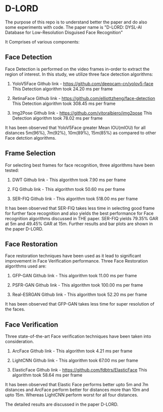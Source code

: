 # D-LORD

The purpose of this repo is to understand better the paper and do also some experiments with code.
The paper name is "D-LORD: DYSL-AI Database for Low-Resolution Disguised Face Recognition"

It Comprises of various components:
## Face Detection
Face Detection is performed on the video frames in-order to extract the region of interest. In this study, we utilize three face detection algorithms:
1. YoloV5Face
   Github link - https://github.com/deepcam-cn/yolov5-face
   This Detection algorithm took 24.20 ms per frame
   
2. RetinaFace
   Github link - https://github.com/elliottzheng/face-detection
   This Detection algorithm took 308.45 ms per frame
 
3. Img2Pose
   Github link - https://github.com/vitoralbiero/img2pose
   This Detection algorithm took 78.02 ms per frame
   
It has been observed that YoloV5Face greater Mean IOU(mIOU) for all distances 5m(96%), 7m(92%), 10m(89%), 15m(85%) as compared to other Face detction algorithms. 
   
## Frame Selection
For selecting best frames for face recognition, three algorithms have been tested:
1. DWT
   Github link - 
   This algorithm took 7.90 ms per frame

2. FQ
   Github link - 
   This algorithm took 50.60 ms per frame

3. SER-FIQ
   Github link - 
   This algorithm took 518.00 ms per frame
   
It has been observed that SER-FIQ takes less time in selecting good frame for further face recognition and also yields the best performance for Face recognition algorithms discussed in THE paper. SER-FIQ yields 79.35% GAR at 5m and 49.45% GAR at 15m. Further results and bar plots are shown in the paper D-LORD.



## Face Restoration
Face restoration techniques have been used as it lead to significant improvement in Face Verification performance. Three Face Restoration algorithms used are:
1. GFP-GAN
   Github link - 
   This algorithm took 11.00 ms per frame

2. PSFR-GAN
   Github link - 
   This algorithm took 100.00 ms per frame

3. Real-ESRGAN
   Github link - 
   This algorithm took 52.20 ms per frame
   
It has been observed that GFP-GAN takes less time for super resolution of the faces. 

## Face Verification
Three state-of-the-art Face verification techniques have been taken into consideration.  
1. ArcFace 
   Github link - 
   This algorithm took 4.21 ms per frame

2. LightCNN
   Github link - 
   This algorithm took 67.00 ms per frame

3. ElasticFace
   Github link - https://github.com/fdbtrs/ElasticFace
   This algorithm took 58.64 ms per frame
   
It has been observed that Elastic Face performs better upto 5m and 7m distances and ArcFace perform better for distances more than 10m and upto 15m. Whereas LightCNN perform worst for all four distances.

The detailed results are discussed in the paper D-LORD.


